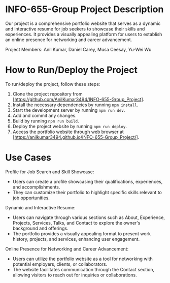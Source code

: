 # INFO-655-Group Project Description
Our project is a comprehensive portfolio website that serves as a dynamic and interactive resume for job seekers to showcase their skills and experiences.
It provides a visually appealing platform for users to establish an online presence for networking and career advancement.

Project Members: Anil Kumar, Daniel Carey, Musa Ceesay, Yu-Wei Wu

# How to Run/Deploy the Project

To run/deploy the project, follow these steps:

1. Clone the project repository from [https://github.com/AnilKumar3494/INFO-655-Group_Project].
2. Install the necessary dependencies by running `npm install`.
3. Start the development server by running `npm run dev`.
4. Add and commit any changes.
5. Build by running `npm run build`.
6. Deploy the project website by running `npm run deploy`.
7. Access the portfolio website through web browser at [https://anilkumar3494.github.io/INFO-655-Group_Project/].

# Use Cases

Profile for Job Search and Skill Showcase:
- Users can create a profile showcasing their qualifications, experiences, and accomplishments.
- They can customize their portfolio to highlight specific skills relevant to job opportunities.

Dynamic and Interactive Resume:
- Users can navigate through various sections such as About, Experience, Projects, Services, Talks, and Contact to explore the owner's background and offerings.
- The portfolio provides a visually appealing format to present work history, projects, and services, enhancing user engagement.

Online Presence for Networking and Career Advancement:
- Users can utilize the portfolio website as a tool for networking with potential employers, clients, or collaborators.
- The website facilitates communication through the Contact section, allowing visitors to reach out for inquiries or collaborations.
